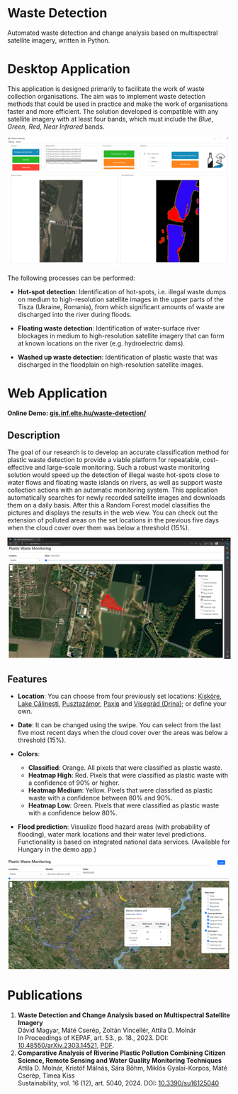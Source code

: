 # Waste Detection

Automated waste detection and change analysis based on multispectral satellite imagery, written in Python.

# Desktop Application

This application is designed primarily to facilitate the work of waste collection organisations. The aim was to implement waste detection methods that could be used in practice and make the work of organisations faster and more efficient. The solution developed is compatible with any satellite imagery with at least four bands, which must include the _Blue_, _Green_, _Red_, _Near Infrared_ bands.

![Desktop Application](desktop_app/screenshot.png)

The following processes can be performed:

- **Hot-spot detection**: Identification of hot-spots, i.e. illegal waste dumps on medium to high-resolution satellite images in the upper parts of the Tisza (Ukraine, Romania), from which significant amounts of waste are discharged into the river during floods.

- **Floating waste detection**: Identification of water-surface river blockages in medium to high-resolution satellite imagery that can form at known locations on the river (e.g. hydroelectric dams).

- **Washed up waste detection**: Identification of plastic waste that was discharged in the floodplain on high-resolution satellite images.

# Web Application

**Online Demo: [gis.inf.elte.hu/waste-detection/](https://gis.inf.elte.hu/waste-detection/)**

## Description

The goal of our research is to develop an accurate classification method for plastic waste detection to provide a viable platform for repeatable, cost-effective and large-scale monitoring. Such a robust waste monitoring solution would speed up the detection of illegal waste hot-spots close to water flows and floating waste islands on rivers, as well as support waste collection actions with an automatic monitoring system. This application automatically searches for newly recorded satellite images and downloads them on a daily basis. After this a Random Forest model classifies the pictures and displays the results in the web view. You can check out the extension of polluted areas on the set locations in the previous five days when the cloud cover over them was below a threshold (15%).

![Web Application](web_app/screenshot.png)

## Features

- **Location**: You can choose from four previously set locations: [Kisköre](https://goo.gl/maps/NT4vUMRAMj85fbuo9), [Lake Călinești](https://goo.gl/maps/DdvVcAoQom5bEuGD9), [Pusztazámor](https://goo.gl/maps/PjAxwq1fL6thphRY8), [Рахів](https://goo.gl/maps/auupf9ozG5aXG9LQ6) and [Visegrád (Drina)](https://maps.app.goo.gl/4vJWCSgdhM8zmudN7); or define your own.

- **Date**: It can be changed using the swipe. You can select from the last five most recent days when the cloud cover over the areas was below a threshold (15%).

- **Colors**:

  - **Classified**: Orange. All pixels that were classified as plastic waste.
  - **Heatmap High**: Red. Pixels that were classified as plastic waste with a confidence of 90% or higher.
  - **Heatmap Medium**: Yellow. Pixels that were classified as plastic waste with a confidence between 80% and 90%.
  - **Heatmap Low**: Green. Pixels that were classified as plastic waste with a confidence below 80%.

- **Flood prediction**: Visualize flood hazard areas (with probability of flooding), water mark locations and their water level predictions. Functionality is based on integrated national data services. (Available for Hungary in the demo app.)

![Flood Prediction](web_app/screenshot_flood.png)

# Publications

1. **Waste Detection and Change Analysis based on Multispectral Satellite Imagery**<br>Dávid Magyar, Máté Cserép, Zoltán Vincellér, Attila D. Molnár<br>In Proceedings of KEPAF, art. 53., p. 18., 2023. DOI: [10.48550/arXiv.2303.14521](https://doi.org/10.48550/arXiv.2303.14521), [PDF](https://kepaf.njszt.hu/kepaf2023/papers/Magyar_ea_kepaf2023.pdf).
2. **Comparative Analysis of Riverine Plastic Pollution Combining Citizen Science, Remote Sensing and Water Quality Monitoring Techniques**<br>Attila D. Molnár, Kristóf Málnás, Sára Bőhm, Miklós Gyalai-Korpos, Máté Cserép, Tímea Kiss<br>Sustainability, vol. 16 (12), art. 5040, 2024. DOI: [10.3390/su16125040](https://doi.org/10.3390/su16125040)
